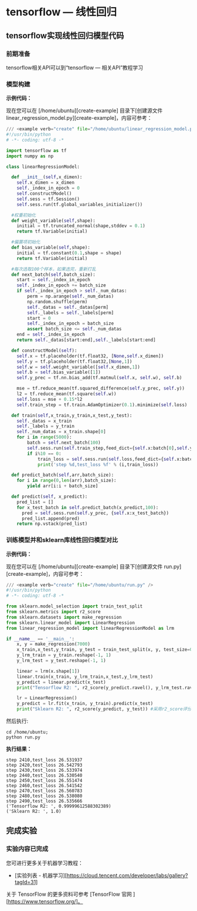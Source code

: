 ﻿# tensorflow — 线性回归
## tensorflow实现线性回归模型代码
### 前期准备

tensorflow相关API可以到“tensorflow — 相关API”教程学习
### 模型构建

**示例代码：**

现在您可以在 [/home/ubuntu][create-example] 目录下[创建源文件 linear_regression_model.py][create-example]，内容可参考：

> <locate for="create-example" path="/home/ubuntu" verb="create" hint="右击创建 linear_regression_model.py" />

```python
/// <example verb="create" file="/home/ubuntu/linear_regression_model.py" />
#!/usr/bin/python
# -*- coding: utf-8 -*

import tensorflow as tf
import numpy as np

class linearRegressionModel:

  def __init__(self,x_dimen):
    self.x_dimen = x_dimen
    self._index_in_epoch = 0
    self.constructModel()
    self.sess = tf.Session()
    self.sess.run(tf.global_variables_initializer())

  #权重初始化
  def weight_variable(self,shape):
    initial = tf.truncated_normal(shape,stddev = 0.1)
    return tf.Variable(initial)

  #偏置项初始化
  def bias_variable(self,shape):
    initial = tf.constant(0.1,shape = shape)
    return tf.Variable(initial)

  #每次选取100个样本，如果选完，重新打乱
  def next_batch(self,batch_size):
    start = self._index_in_epoch
    self._index_in_epoch += batch_size
    if self._index_in_epoch > self._num_datas:
        perm = np.arange(self._num_datas)
        np.random.shuffle(perm)
        self._datas = self._datas[perm]
        self._labels = self._labels[perm]
        start = 0
        self._index_in_epoch = batch_size
        assert batch_size <= self._num_datas
    end = self._index_in_epoch
    return self._datas[start:end],self._labels[start:end]

  def constructModel(self):
    self.x = tf.placeholder(tf.float32, [None,self.x_dimen])
    self.y = tf.placeholder(tf.float32,[None,1])
    self.w = self.weight_variable([self.x_dimen,1])
    self.b = self.bias_variable([1])
    self.y_prec = tf.nn.bias_add(tf.matmul(self.x, self.w), self.b)

    mse = tf.reduce_mean(tf.squared_difference(self.y_prec, self.y))
    l2 = tf.reduce_mean(tf.square(self.w))
    self.loss = mse + 0.15*l2
    self.train_step = tf.train.AdamOptimizer(0.1).minimize(self.loss)

  def train(self,x_train,y_train,x_test,y_test):
    self._datas = x_train
    self._labels = y_train
    self._num_datas = x_train.shape[0]
    for i in range(5000):
        batch = self.next_batch(100)
        self.sess.run(self.train_step,feed_dict={self.x:batch[0],self.y:batch[1]})
        if i%10 == 0:
            train_loss = self.sess.run(self.loss,feed_dict={self.x:batch[0],self.y:batch[1]})
            print('step %d,test_loss %f' % (i,train_loss))

  def predict_batch(self,arr,batch_size):
    for i in range(0,len(arr),batch_size):
        yield arr[i:i + batch_size]

  def predict(self, x_predict):
    pred_list = []
    for x_test_batch in self.predict_batch(x_predict,100):
      pred = self.sess.run(self.y_prec, {self.x:x_test_batch})
      pred_list.append(pred)
    return np.vstack(pred_list)
```
> <checker type="output-contains" command="ls /home/ubuntu/linear_regression_model.py" hint="请创建并执行 /home/ubuntu/linear_regression_model.py">
>    <keyword regex="/home/ubuntu/linear_regression_model.py" />
> </checker>

### 训练模型并和sklearn库线性回归模型对比

**示例代码：**

现在您可以在 [/home/ubuntu][create-example] 目录下[创建源文件 run.py][create-example]，内容可参考：

> <locate for="create-example" path="/home/ubuntu" verb="create" hint="右击创建 run.py" />

```python
/// <example verb="create" file="/home/ubuntu/run.py" />
#!/usr/bin/python
# -*- coding: utf-8 -*

from sklearn.model_selection import train_test_split
from sklearn.metrics import r2_score
from sklearn.datasets import make_regression
from sklearn.linear_model import LinearRegression
from linear_regression_model import linearRegressionModel as lrm

if __name__ == '__main__':
    x, y = make_regression(7000)
    x_train,x_test,y_train, y_test = train_test_split(x, y, test_size=0.5)
    y_lrm_train = y_train.reshape(-1, 1)
    y_lrm_test = y_test.reshape(-1, 1)

    linear = lrm(x.shape[1])
    linear.train(x_train, y_lrm_train,x_test,y_lrm_test)
    y_predict = linear.predict(x_test)
    print("Tensorflow R2: ", r2_score(y_predict.ravel(), y_lrm_test.ravel()))

    lr = LinearRegression()
    y_predict = lr.fit(x_train, y_train).predict(x_test)
    print("Sklearn R2: ", r2_score(y_predict, y_test)) #采用r2_score评分函数
```
然后执行:

```
cd /home/ubuntu;
python run.py
```
**执行结果：**

```
step 2410,test_loss 26.531937
step 2420,test_loss 26.542793
step 2430,test_loss 26.533974
step 2440,test_loss 26.530540
step 2450,test_loss 26.551474
step 2460,test_loss 26.541542
step 2470,test_loss 26.560783
step 2480,test_loss 26.538080
step 2490,test_loss 26.535666
('Tensorflow R2: ', 0.99999612588302389)
('Sklearn R2: ', 1.0)
```
> <checker type="output-contains" command="ls /home/ubuntu/run.py" hint="请创建并执行 /home/ubuntu/run.py">
>    <keyword regex="/home/ubuntu/run.py" />
> </checker>

## 完成实验

### 实验内容已完成

您可进行更多关于机器学习教程：

* [实验列表 - 机器学习][https://cloud.tencent.com/developer/labs/gallery?tagId=31]

关于 TensorFlow 的更多资料可参考 [TensorFlow 官网 ][https://www.tensorflow.org/]。